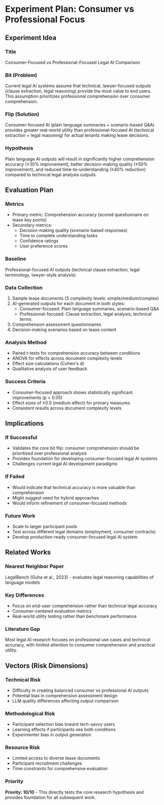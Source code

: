 # Experiment Plan: Consumer vs Professional Focus

## Experiment Idea
### Title
Consumer-Focused vs Professional-Focused Legal AI Comparison

### Bit (Problem)
Current legal AI systems assume that technical, lawyer-focused outputs (clause extraction, legal reasoning) provide the most value to end users. This assumption prioritizes professional comprehension over consumer comprehension.

### Flip (Solution)
Consumer-focused AI (plain language summaries + scenario-based Q&A) provides greater real-world utility than professional-focused AI (technical extraction + legal reasoning) for actual tenants making lease decisions.

### Hypothesis
Plain language AI outputs will result in significantly higher comprehension accuracy (≥30% improvement), better decision-making quality (≥50% improvement), and reduced time-to-understanding (≥40% reduction) compared to technical legal analysis outputs.

## Evaluation Plan
### Metrics
- Primary metric: Comprehension accuracy (scored questionnaire on lease key points)
- Secondary metrics:
  - Decision-making quality (scenario-based responses)
  - Time to complete understanding tasks
  - Confidence ratings
  - User preference scores

### Baseline
Professional-focused AI outputs (technical clause extraction, legal terminology, lawyer-style analysis)

### Data Collection
1. Sample lease documents (3 complexity levels: simple/medium/complex)
2. AI-generated outputs for each document in both styles:
   - Consumer-focused: Plain language summaries, scenario-based Q&A
   - Professional-focused: Clause extraction, legal analysis, technical terms
3. Comprehension assessment questionnaires
4. Decision-making scenarios based on lease content

### Analysis Method
- Paired t-tests for comprehension accuracy between conditions
- ANOVA for effects across document complexity levels
- Effect size calculations (Cohen's d)
- Qualitative analysis of user feedback

### Success Criteria
- Consumer-focused approach shows statistically significant improvements (p < 0.05)
- Effect sizes of ≥0.5 (medium effect) for primary measures
- Consistent results across document complexity levels

## Implications
### If Successful
- Validates the core bit flip: consumer comprehension should be prioritized over professional analysis
- Provides foundation for developing consumer-focused legal AI systems
- Challenges current legal AI development paradigms

### If Failed
- Would indicate that technical accuracy is more valuable than comprehension
- Might suggest need for hybrid approaches
- Would inform refinement of consumer-focused methods

### Future Work
- Scale to larger participant pools
- Test across different legal domains (employment, consumer contracts)
- Develop production-ready consumer-focused legal AI system

## Related Works
### Nearest Neighbor Paper
LegalBench (Guha et al., 2023) - evaluates legal reasoning capabilities of language models

### Key Differences
- Focus on end-user comprehension rather than technical legal accuracy
- Consumer-centered evaluation metrics
- Real-world utility testing rather than benchmark performance

### Literature Gap
Most legal AI research focuses on professional use cases and technical accuracy, with limited attention to consumer comprehension and practical utility.

## Vectors (Risk Dimensions)
### Technical Risk
- Difficulty in creating balanced consumer vs professional AI outputs
- Potential bias in comprehension assessment design
- LLM quality differences affecting output comparison

### Methodological Risk
- Participant selection bias toward tech-savvy users
- Learning effects if participants see both conditions
- Experimenter bias in output generation

### Resource Risk
- Limited access to diverse lease documents
- Participant recruitment challenges
- Time constraints for comprehensive evaluation

### Priority
**Priority: 10/10** - This directly tests the core research hypothesis and provides foundation for all subsequent work.